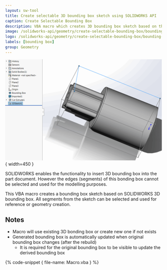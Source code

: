 ```yaml
---
layout: sw-tool
title: Create selectable 3D bounding box sketch using SOLIDWORKS API
caption: Create Selectable Bounding Box
description: VBA macro which creates 3D bounding box sketch based on the SOLIDWORKS bounding box with an ability to select sketch segments
image: /solidworks-api/geometry/create-selectable-bounding-box/bounding-box-sketch.png
logo: /solidworks-api/geometry/create-selectable-bounding-box/bounding-box.svg
labels: [bounding box]
group: Geometry
---
```

![Bonding box sketch](bounding-box-sketch.png){ width=450 }

SOLIDWORKS enables the functionality to insert 3D bounding box into the part document. However the edges (segments) of this bonding box cannot be selected and used for the modelling purposes.

This VBA macro creates a bounding box sketch based on SOLIDWORKS 3D bounding box. All segments from the sketch can be selected and used for reference or geometry creation.

## Notes

* Macro will use existing 3D bonding box or create new one if not exists
* Generated bounding box is automatically updated when original bounding box changes (after the rebuild)
    * It is required for the original bounding box to be visible to update the derived bounding box

{% code-snippet { file-name: Macro.vba } %}
